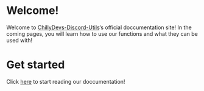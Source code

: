 # Welcome!
Welcome to [ChillyDevs-Discord-Utils]()‘s official doccumentation site! 
In the coming pages, you will learn how to use our functions and what they can be used with!

# Get started
Click [here]() to start reading our doccumentation!
